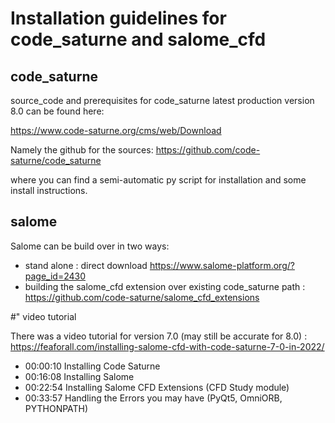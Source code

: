 # Installation guidelines for code_saturne and salome_cfd
## code_saturne

source_code and prerequisites for code_saturne latest production version 8.0 can be found here:

<https://www.code-saturne.org/cms/web/Download>

Namely the github for the sources:
<https://github.com/code-saturne/code_saturne>

where you can find a semi-automatic py script for installation and some install instructions.


## salome

Salome can be build over in two ways:

  * stand alone : direct download <https://www.salome-platform.org/?page_id=2430>
  * building the salome_cfd extension over existing code_saturne path : <https://github.com/code-saturne/salome_cfd_extensions>

#" video tutorial 

There was a video tutorial for version 7.0 (may still be accurate for 8.0) : <https://feaforall.com/installing-salome-cfd-with-code-saturne-7-0-in-2022/>

  * 00:00:10 Installing Code Saturne
  * 00:16:08 Installing Salome
  * 00:22:54 Installing Salome CFD Extensions (CFD Study module)
  * 00:33:57 Handling the Errors you may have (PyQt5, OmniORB, PYTHONPATH) 
